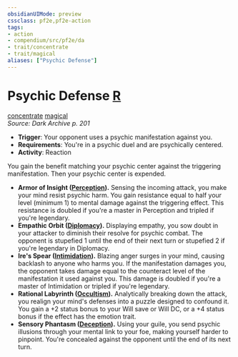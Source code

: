 ```yaml
---
obsidianUIMode: preview
cssclass: pf2e,pf2e-action
tags:
- action
- compendium/src/pf2e/da
- trait/concentrate
- trait/magical
aliases: ["Psychic Defense"]
---
```

# Psychic Defense [R](chapter-9-playing-the-game.md#Actions "Reaction")
[concentrate](concentrate.md "Concentrate Action & Ability Trait")  [magical](magical.md "Magical Item Trait")  
*Source: Dark Archive p. 201*  

- **Trigger**: Your opponent uses a psychic manifestation against you.
- **Requirements**: You're in a psychic duel and are psychically centered.
- **Activity**: Reaction

You gain the benefit matching your psychic center against the triggering manifestation. Then your psychic center is expended.

- **Armor of Insight ([Perception](skills.md#Perception)).** Sensing the incoming attack, you make your mind resist psychic harm. You gain resistance equal to half your level (minimum 1) to mental damage against the triggering effect. This resistance is doubled if you're a master in Perception and tripled if you're legendary. 
- **Empathic Orbit ([Diplomacy](skills.md#Diplomacy)).** Displaying empathy, you sow doubt in your attacker to diminish their resolve for psychic combat. The opponent is stupefied 1 until the end of their next turn or stupefied 2 if you're legendary in Diplomacy. 
- **Ire's Spear ([Intimidation](skills.md#Intimidation)).** Blazing anger surges in your mind, causing backlash to anyone who harms you. If the manifestation damages you, the opponent takes damage equal to the counteract level of the manifestation it used against you. This damage is doubled if you're a master of Intimidation or tripled if you're legendary. 
- **Rational Labyrinth ([Occultism](skills.md#Occultism)).** Analytically breaking down the attack, you realign your mind's defenses into a puzzle designed to confound it. You gain a +2 status bonus to your Will save or Will DC, or a +4 status bonus if the effect has the emotion trait. 
- **Sensory Phantasm ([Deception](skills.md#Deception)).** Using your guile, you send psychic illusions through your mental link to your foe, making yourself harder to pinpoint. You're concealed against the opponent until the end of its next turn.